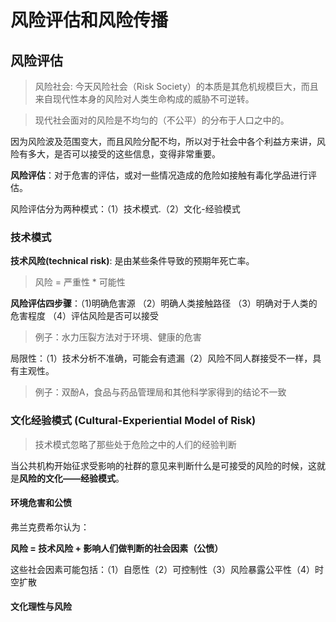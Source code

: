# 风险评估和风险传播

## 风险评估

>  风险社会: 今天风险社会（Risk Society）的本质是其危机规模巨大，而且来自现代性本身的风险对人类生命构成的威胁不可逆转。

>现代社会面对的风险是不均匀的（不公平）的分布于人口之中的。

因为风险波及范围变大，而且风险分配不均，所以对于社会中各个利益方来讲，风险有多大，是否可以接受的这些信息，变得非常重要。

**风险评估**：对于危害的评估，或对一些情况造成的危险如接触有毒化学品进行评估。

风险评估分为两种模式：（1）技术模式.（2）文化-经验模式

### 技术模式

**技术风险(technical risk)**: 是由某些条件导致的预期年死亡率。

> 风险 = 严重性 \* 可能性 

**风险评估四步骤**：（1)明确危害源 （2）明确人类接触路径 （3）明确对于人类的危害程度 （4）评估风险是否可以接受

> 例子：水力压裂方法对于环境、健康的危害

局限性：（1）技术分析不准确，可能会有遗漏（2）风险不同人群接受不一样，具有主观性。

> 例子：双酚A，食品与药品管理局和其他科学家得到的结论不一致

### 文化经验模式 (Cultural-Experiential Model of Risk)

> 技术模式忽略了那些处于危险之中的人们的经验判断

当公共机构开始征求受影响的社群的意见来判断什么是可接受的风险的时候，这就是**风险的文化——经验模式**。

#### 环境危害和公愤

弗兰克费希尔认为：

**风险 = 技术风险 + 影响人们做判断的社会因素（公愤）**

这些社会因素可能包括：（1）自愿性（2）可控制性（3）风险暴露公平性（4）时空扩散

#### 文化理性与风险



